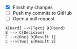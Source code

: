 - [x] Finish my changes
- [ ] Push my commits to GitHub
- [ ] Open a pull request

```mermaid
A[Hard] -->|Text| B(Round)
B --> C{Decision}
C -->|One| D[Result 1]
C -->|Two| E[Result 2]
    
